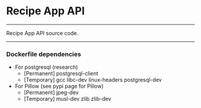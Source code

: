 # Recipe App API
<hr>

Recipe App API source code.

<hr>

### Dockerfile dependencies
- For postgresql (research)
    - [Permanent] postgresql-client
    - [Temporary] gcc libc-dev linux-headers postgresql-dev
- For Pillow (see pypi page for Pillow)
    - [Permanent] jpeg-dev
    - [Temporary] musl-dev zlib zlib-dev
